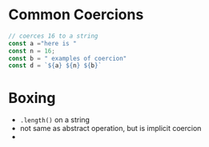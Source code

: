 # Common Coercions
```js
// coerces 16 to a string
const a ="here is "
const n = 16;
const b = " examples of coercion"
const d = `${a} ${n} ${b}`


```

# Boxing
- `.length()` on a string
- not same as abstract operation, but is implicit coercion
- 